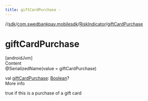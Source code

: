 ```yaml
---
title: giftCardPurchase -
---
```

//[sdk](../../../index)/[com.swedbankpay.mobilesdk](../index)/[RiskIndicator](index)/[giftCardPurchase](gift-card-purchase)



# giftCardPurchase  
[androidJvm]  
Content  
@SerializedName(value = giftCardPurchase)  
  
val [giftCardPurchase](gift-card-purchase): [Boolean](https://kotlinlang.org/api/latest/jvm/stdlib/kotlin/-boolean/index.html)?  
More info  


true if this is a purchase of a gift card

  



